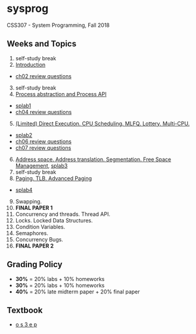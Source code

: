 # sysprog
CSS307 - System Programming, Fall 2018

## Weeks and Topics

1. self-study break
2. [Introduction](./week02)
  * [ch02 review questions](https://github.com/sduclassroom/ch02intro)
3. self-study break
4. [Process abstraction and Process API](./week04)
  * [splab1](https://github.com/sduclassroom/splab1)
  * [ch04 review questions](https://github.com/sduclassroom/ch04process)
5. [(Limited) Direct Execution. CPU Scheduling. MLFQ. Lottery. Multi-CPU.](./week05)
  * [splab2](https://github.com/sduclassroom/splab2)
  * [ch06 review questions](https://github.com/sduclassroom/ch06lde)
  * [ch07 review questions](https://github.com/sduclassroom/ch07sched)
6. [Address space. Address translation. Segmentation. Free Space Management](./week06), [splab3](https://github.com/sduclassroom/splab3) 
7. self-study break
8. [Paging. TLB. Advanced Paging](./week08)
  * [splab4](https://github.com/sduclassroom/splab4)
9. Swapping.
10. __FINAL PAPER 1__
11. Concurrency and threads. Thread API.
12. Locks. Locked Data Structures.
13. Condition Variables.
14. Semaphores.
15. Concurrency Bugs.
16. __FINAL PAPER 2__

## Grading Policy

* **30%** = 20% labs + 10% homeworks
* **30%** = 20% labs + 10% homeworks
* **40%** = 20% late midterm paper + 20% final paper

## Textbook

* [o s 3 e p](http://www.ostep.org)
